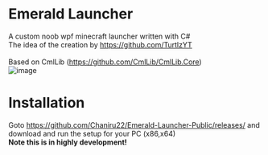 # Emerald Launcher
A custom noob wpf minecraft launcher written with C#
<br>
The idea of the creation by https://github.com/TurtlzYT
<br>
<br>
Based on CmlLib (https://github.com/CmlLib/CmlLib.Core)
<br>
![image](https://user-images.githubusercontent.com/82730163/154849329-22242e68-29c7-4068-b7c1-0e9a843919a2.png)
# Installation
Goto https://github.com/Chaniru22/Emerald-Launcher-Public/releases/ and download and run the setup for your PC (x86,x64)
<br>
<b>Note this is in highly development!</b>
